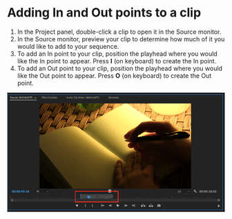 # Adding In and Out points to a clip

1. In the Project panel, double-click a clip to open it in the Source monitor.
2. In the Source monitor, preview your clip to determine how much of it you would like to add to your sequence.
3. To add an In point to your clip, position the playhead where you would like the In point to appear. Press **I** (on keyboard) to create the In point.
4. To add an Out point to your clip, position the playhead where you would like the Out point to appear. Press **O** (on keyboard) to create the Out point.

![In and Out points added to a clip in the Source monitor.](../.gitbook/assets/adding-in-and-out-points.png)

